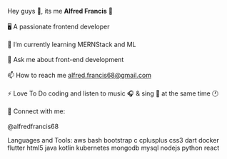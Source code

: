    Hey guys 👋, its me __Alfred Francis__ :hugs:</h1>
    <br/> 
  <br/> 
  🖥️  A passionate frontend developer
  <br/> 
  </br>
  👀 I’m currently learning MERNStack and ML 
   <br/> 
  <br/> 
  💬 Ask me about front-end development
   <br/>
  <br/> 
  📫 How to reach me alfred.francis68@gmail.com 
   <br/> 
  <br/> 
  ⚡ Love To Do coding and listen to music :headphones: & sing :microphone: at the same time 🕐
  </br>
  <br/> 
  🔗 Connect with me: 
  </br>
  <br/> 
 @alfredfrancis68 

Languages and Tools:
aws bash bootstrap c cplusplus css3 dart docker flutter html5 java kotlin kubernetes mongodb mysql nodejs python react

</body>

</html>
